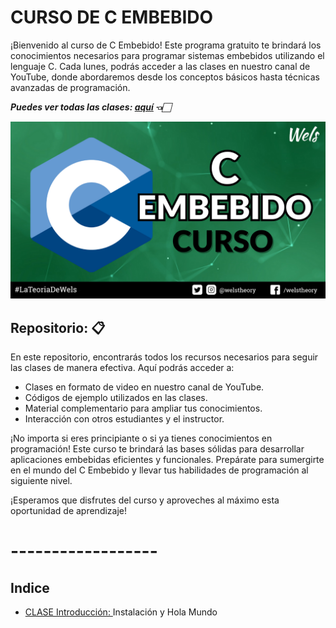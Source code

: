 # CURSO DE C EMBEBIDO

¡Bienvenido al curso de C Embebido! Este programa gratuito te brindará los conocimientos necesarios para programar sistemas embebidos utilizando el lenguaje C. Cada lunes, podrás acceder a las clases en nuestro canal de YouTube, donde abordaremos desde los conceptos básicos hasta técnicas avanzadas de programación.

***Puedes ver todas las clases: [aquí]() 👈🏻***

![Imagen](/Img/C_Embebido.png)

## Repositorio: 📋

En este repositorio, encontrarás todos los recursos necesarios para seguir las clases de manera efectiva. Aquí podrás acceder a:

* Clases en formato de video en nuestro canal de YouTube.
* Códigos de ejemplo utilizados en las clases.
* Material complementario para ampliar tus conocimientos.
* Interacción con otros estudiantes y el instructor.

¡No importa si eres principiante o si ya tienes conocimientos en programación! Este curso te brindará las bases sólidas para desarrollar aplicaciones embebidas eficientes y funcionales. Prepárate para sumergirte en el mundo del C Embebido y llevar tus habilidades de programación al siguiente nivel.

¡Esperamos que disfrutes del curso y aproveches al máximo esta oportunidad de aprendizaje!

# ------------------
## Indice
* [CLASE Introducción: ](Clase_Introduccion) Instalación y Hola Mundo